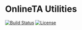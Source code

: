 # OnlineTA Utilities

[![Build Status](https://travis-ci.org/OnlineTA/util.svg?branch=master)](https://travis-ci.org/OnlineTA/util)
[![License](https://img.shields.io/badge/license-EUPL%20v1.1-blue.svg)](https://github.com/OnlineTA/util/blob/master/LICENSE.md)
